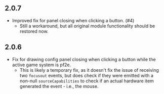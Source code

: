 ## 2.0.7
- Improved fix for panel closing when clicking a button. (#4)
    - Still a workaround, but all original module functionality should be restored now.

## 2.0.6

- Fix for drawing config panel closing when clicking a button while the active game system is pf2e.
   - This is likely a temporary fix, as it doesn't fix the issue of receiving two `focusout` events, but does check if they were emitted with a non-null `sourceCapabilities` to check if an actual hardware item generated the event - i.e., the mouse.